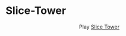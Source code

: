 # Slice-Tower
<p align='center'>
    Play <a href='https://fmj-games.itch.io/slice-tower'>Slice Tower</a>
</p>
